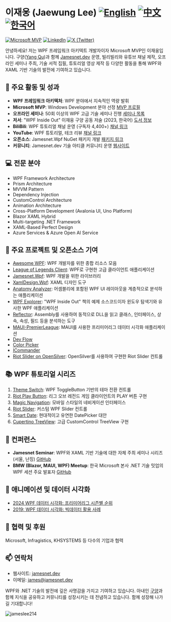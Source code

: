 # 이재웅 (Jaewung Lee)  [![English](https://img.shields.io/badge/README.md-English-blue.svg)](README.md) [![中文](https://img.shields.io/badge/README.md-中文-red.svg)](README.zh-CN.md) [![한국어](https://img.shields.io/badge/README.md-한국어-green.svg)](README.ko.md)

[![Microsoft MVP](https://img.shields.io/badge/Microsoft%20MVP-Windows%20Development-blue)](https://mvp.microsoft.com/en-us/PublicProfile/5004980)
[![LinkedIn](https://img.shields.io/badge/-LinkedIn-0077B5?style=flat&logo=linkedin&logoColor=white)](https://www.linkedin.com/in/jamesnet214/)
[![X (Twitter)](https://img.shields.io/badge/-X-000000?style=flat&logo=x&logoColor=white)](https://twitter.com/jamesnet214)

안녕하세요! 저는 WPF 프레임워크 아키텍트 개발자이자 Microsoft MVP인 이재웅입니다. 구양([Yang Qu](https://github.com/vickyqu115))과 함께 [Jamesnet.dev](https://jamesnet.dev) 운영, 빌리빌리와 유튜브 채널 제작, 오프라인 세미나 주최, 기술 서적 집필, 튜토리얼 영상 제작 등 다양한 활동을 통해 WPF와 XAML 기반 기술의 발전에 기여하고 있습니다.

## 🚀 주요 활동 및 성과

- **WPF 프레임워크 아키텍처**: WPF 분야에서 지속적인 역량 발휘
- **Microsoft MVP**: Windows Development 분야 선정 [MVP 프로필](https://bit.ly/4cWfsXb)
- **오프라인 세미나**: 50회 이상의 WPF 고급 기술 세미나 진행 [세미나 목록](https://bit.ly/4bWk3az)
- **저서**: "WPF Inside Out" 이재웅 구양 공동 저술 (2023, 한국어) [도서 정보](https://bit.ly/4cWqjjQ)
- **BiliBili**: WPF 튜토리얼 채널 운영 (구독자 4,400+) [채널 링크](https://bit.ly/3SkYutn)
- **YouTube**: WPF 튜토리얼, 테크 리뷰 [채널 링크](https://bit.ly/3WBe6eR)
- **오픈소스**: Jamesnet.Wpf NuGet 패키지 개발 [패키지 링크](https://www.nuget.org/packages/Jamesnet.Wpf/)
- **커뮤니티**: Jamesnet.dev 기술 아티클 커뮤니티 운영 [웹사이트](https://jamesnet.dev)

<!-- - **Udemy**: WPF 고급 기술 튜토리얼 시리즈 [강좌 링크](https://bit.ly/4bWk3az) -->

## 💻 전문 분야

- WPF Framework Architecture
- Prism Architecture
- MVVM Pattern
- Dependency Injection
- CustomControl Architecture
- Animation Architecture
- Cross-Platform Development (Avalonia UI, Uno Platform)
- Blazor XAML Hybrid
- Multi-targeting .NET Framework
- XAML-Based Perfect Design
- Azure Services & Azure Open AI Service

## 🌟 주요 프로젝트 및 오픈소스 기여

- [Awesome WPF](https://github.com/jamesnet214/awesome-wpf): WPF 개발자를 위한 종합 리소스 모음
- [League of Legends Client](https://github.com/jamesnet214/leagueoflegends): WPF로 구현한 고급 클라이언트 애플리케이션
- [Jamesnet.Wpf](https://github.com/jamesnet214/jamesnetwpf): WPF 개발을 위한 라이브러리
- [XamlDesign.Wpf](https://github.com/jamesnet214/xamldesignwpf): XAML 디자인 도구
- [Anatomy Analyzer](https://github.com/jamesnet214/anatomyanalyzer): 어셈블리에 포함된 WPF UI 레이아웃을 계층적으로 분석하는 애플리케이션
- [WPF Explorer](https://github.com/jamesnet214/wpf-explorer): "WPF Inside Out" 책의 예제 소스코드이자 윈도우 탐색기와 유사한 WPF 애플리케이션
- [Reflector](https://github.com/jamesnet214/reflector): Assembly를 사용하여 동적으로 DLL을 읽고 클래스, 인터페이스, 상속, 속성, 필드 등을 분석하는 도구
- [MAUI-PremierLeague](https://github.com/jamesnet214/maui-premierleague): MAUI를 사용한 프리미어리그 데이터 시각화 애플리케이션
- [Dev Flow](https://github.com/jamesnet214/devflow)
- [Color Picker](https://github.com/jamesnet214/colorpicker)
- [ICommander](https://github.com/jamesnet214/icommander)
- [Riot Slider on OpenSilver](https://github.com/jamesnet214/riotslider-opensilver): OpenSilver를 사용하여 구현한 Riot Slider 컨트롤

## 📚 WPF 튜토리얼 시리즈

1. [Theme Switch](https://github.com/vickyqu115/themeswitch): WPF ToggleButton 기반의 테마 전환 컨트롤
2. [Riot Play Button](https://github.com/vickyqu115/riotplaybutton): 리그 오브 레전드 게임 클라이언트의 PLAY 버튼 구현
3. [Magic Navigation](https://github.com/vickyqu115/navigationbar): 모바일 스타일의 네비게이션 인터페이스
4. [Riot Slider](https://github.com/vickyqu115/riotslider): 커스텀 WPF Slider 컨트롤
5. [Smart Date](https://github.com/vickyqu115/smartdate): 현대적이고 유연한 DatePicker 대안
6. [Cupertino TreeView](https://github.com/vickyqu115/cupertino-treeview): 고급 CustomControl TreeView 구현

## 🎤 컨퍼런스

- **Jamesnet Seminar**: WPF와 XAML 기반 기술에 대한 자체 주최 세미나 시리즈 (서울, 난징) [GitHub](https://github.com/jamesnet214/wpf)
- **BMW (Blazor, MAUI, WPF) Meetup**: 한국 Microsoft 본사 .NET 기술 밋업의 WPF 세션 주요 발표자 [GitHub](https://github.com/jamesnet214/wpf-meetup)

## 🎨 애니메이션 및 데이터 시각화

- [2024 WPF 데이터 시각화: 프리미어리그 시즌별 순위](https://bit.ly/3LJa65A)
- [2019: WPF 데이터 시각화: 빅데이터 활용 사례](https://bit.ly/4cWLsKJ)

## 🤝 협력 및 후원

Microsoft, Infragistics, KHSYSTEMS 등 다수의 기업과 협력

## 📫 연락처

- 웹사이트: [jamesnet.dev](https://jamesnet.dev)
- 이메일: james@jamesnet.dev

WPF와 .NET 기술의 발전에 깊은 사명감을 가지고 기여하고 있습니다. 아내인 [구양](https://github.com/vickyqu115)과 함께 지식을 공유하고 커뮤니티를 성장시키는 데 전념하고 있습니다. 함께 성장해 나가길 기대합니다!

<img src="https://komarev.com/ghpvc/?username=jamesnet214" alt="jameslee214" style="display: hidden"/> 
